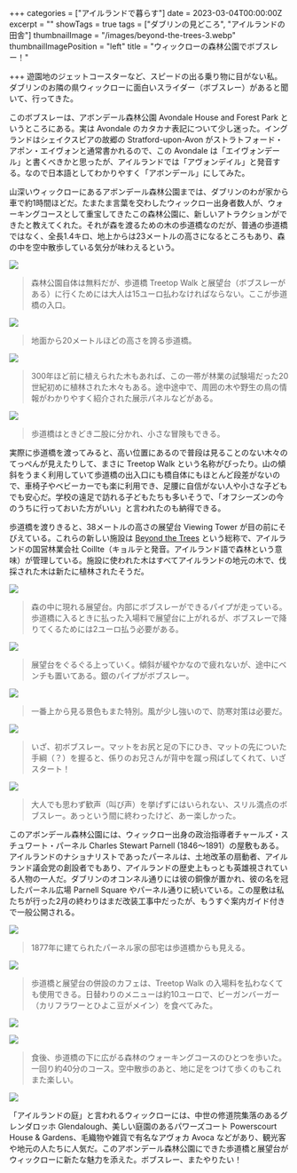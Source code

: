+++
categories = ["アイルランドで暮らす"]
date = 2023-03-04T00:00:00Z
excerpt = ""
showTags = true
tags = ["ダブリンの見どころ", "アイルランドの田舎"]
thumbnailImage = "/images/beyond-the-trees-3.webp"
thumbnailImagePosition = "left"
title = "ウィックローの森林公園でボブスレー！"

+++
遊園地のジェットコースターなど、スピードの出る乗り物に目がない私。ダブリンのお隣の県ウィックローに面白いスライダー（ボブスレー）があると聞いて、行ってきた。

<!--more-->

このボブスレーは、アボンデール森林公園 Avondale House and Forest Park というところにある。実は Avondale のカタカナ表記について少し迷った。イングランドはシェイクスピアの故郷の Stratford-upon-Avon がストラトフォード・アポン・エイヴォンと通常書かれるので、この Avondale は「エイヴォンデール」と書くべきかと思ったが、アイルランドでは「アヴォンデイル」と発音する。なので日本語としてわかりやすく「アボンデール」にしてみた。

山深いウィックローにあるアボンデール森林公園までは、ダブリンのわが家から車で約1時間ほどだ。たまたま言葉を交わしたウィックロー出身者数人が、ウォーキングコースとして重宝してきたこの森林公園に、新しいアトラクションができたと教えてくれた。それが森を渡るための木の歩道橋なのだが、普通の歩道橋ではなく、全長1.4キロ、地上からは23メートルの高さになるところもあり、森の中を空中散歩している気分が味わえるという。

![](/images/beyond-the-trees-1.webp)

> 森林公園自体は無料だが、歩道橋 Treetop Walk と展望台（ボブスレーがある）に行くためには大人は15ユーロ払わなければならない。ここが歩道橋の入口。

![](/images/beyond-the-trees-2.webp)

> 地面から20メートルほどの高さを誇る歩道橋。

![](/images/beyond-the-trees-9.webp)

> 300年ほど前に植えられた木もあれば、この一帯が林業の試験場だった20世紀初めに植林された木々もある。途中途中で、周囲の木や野生の鳥の情報がわかりやすく紹介された展示パネルなどがある。

![](/images/beyond-the-trees-8.webp)

> 歩道橋はときどき二股に分かれ、小さな冒険もできる。

実際に歩道橋を渡ってみると、高い位置にあるので普段は見ることのない木々のてっぺんが見えたりして、まさに Treetop Walk という名称がぴったり。山の傾斜をうまく利用していて歩道橋の出入口にも橋自体にもほとんど段差がないので、車椅子やベビーカーでも楽に利用でき、足腰に自信がない人や小さな子どもでも安心だ。学校の遠足で訪れる子どもたちも多いそうで、「オフシーズンの今のうちに行っておいた方がいい」と言われたのも納得できる。

歩道橋を渡りきると、38メートルの高さの展望台 Viewing Tower が目の前にそびえている。これらの新しい施設は [Beyond the Trees](https://www.beyondthetreesavondale.com/) という総称で、アイルランドの国営林業会社 Coillte（キョルテと発音。アイルランド語で森林という意味）が管理している。施設に使われた木はすべてアイルランドの地元の木で、伐採された木は新たに植林されたそうだ。

![](/images/beyond-the-trees-3.webp)

> 森の中に現れる展望台。内部にボブスレーができるパイプが走っている。歩道橋に入るときに払った入場料で展望台に上がれるが、ボブスレーで降りてくるためには2ユーロ払う必要がある。

![](/images/beyond-the-trees-5.webp)

> 展望台をぐるぐる上っていく。傾斜が緩やかなので疲れないが、途中にベンチも置いてある。銀のパイプがボブスレー。

![](/images/beyond-the-trees-10.webp)

> 一番上から見る景色もまた特別。風が少し強いので、防寒対策は必要だ。

![](/images/beyond-the-trees-4.webp)

> いざ、初ボブスレー。マットをお尻と足の下にひき、マットの先についた手綱（？）を握ると、係りのお兄さんが背中を蹴っ飛ばしてくれて、いざスタート！

![](/images/beyond-the-trees-13.webp)

> 大人でも思わず歓声（叫び声）を挙げずにはいられない、スリル満点のボブスレー。あっという間に終わったけど、あー楽しかった。

このアボンデール森林公園には、ウィックロー出身の政治指導者チャールズ・スチュワート・パーネル Charles Stewart Parnell (1846～1891）の屋敷もある。アイルランドのナショナリストであったパーネルは、土地改革の扇動者、アイルランド議会党の創設者でもあり、アイルランドの歴史上もっとも英雄視されている人物の一人だ。ダブリンのオコンネル通りには彼の銅像が置かれ、彼の名を冠したパーネル広場 Parnell Square やパーネル通りに続いている。この屋敷は私たちが行った2月の終わりはまだ改装工事中だったが、もうすぐ案内ガイド付きで一般公開される。

![](/images/beyond-the-trees-14.webp)

> 1877年に建てられたパーネル家の邸宅は歩道橋からも見える。

![](/images/beyond-the-trees-11.webp)

> 歩道橋と展望台の併設のカフェは、Treetop Walk の入場料を払わなくても使用できる。日替わりのメニューは約10ユーロで、ビーガンバーガー（カリフラワーとひよこ豆がメイン）を食べてみた。

![](/images/beyond-the-trees-12.webp)

![](/images/beyond-the-trees-6.webp)

> 食後、歩道橋の下に広がる森林のウォーキングコースのひとつを歩いた。一回り約40分のコース。空中散歩のあと、地に足をつけて歩くのもこれまた楽しい。

![](/images/beyond-the-trees-6.webp)

「アイルランドの庭」と言われるウィックローには、中世の修道院集落のあるグレンダロッホ Glendalough、美しい庭園のあるパワーズコート Powerscourt House & Gardens、毛織物や雑貨で有名なアヴォカ Avoca などがあり、観光客や地元の人たちに人気だ。このアボンデール森林公園にできた歩道橋と展望台がウィックローに新たな魅力を添えた。ボブスレー、またやりたい！